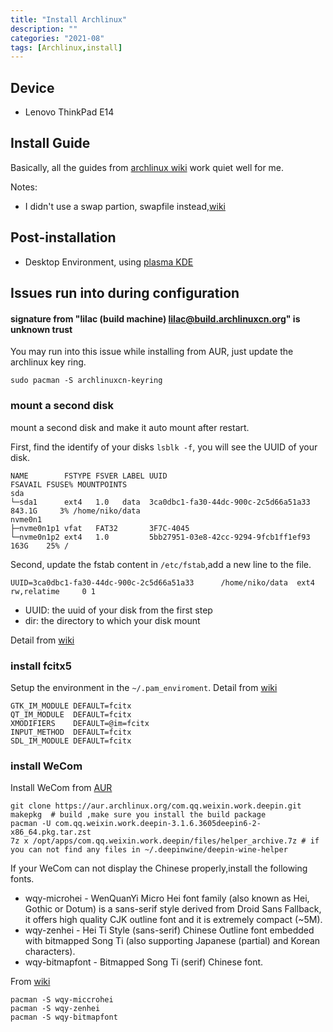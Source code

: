```yaml
---
title: "Install Archlinux"
description: ""
categories: "2021-08"
tags: [Archlinux,install]
---
```



## Device

* Lenovo ThinkPad E14

## Install Guide

Basically, all the guides from [archlinux wiki](https://wiki.archlinux.org/title/Installation_guide) work quiet well for me.

Notes:

* I didn't use a swap partion, swapfile instead,[wiki](https://wiki.archlinux.org/title/Swap#Swap_file)


## Post-installation

* Desktop Environment, using [plasma KDE](https://wiki.archlinux.org/title/KDE#Plasma)


## Issues run into during configuration

#### signature from "lilac (build machine) <lilac@build.archlinuxcn.org>" is unknown trust

You may run into this issue while installing from AUR, just update the archlinux key ring.

	sudo pacman -S archlinuxcn-keyring
 
### mount a second disk

mount a second disk and make it auto mount after restart.

First, find the identify of your disks `lsblk -f`, you will see the UUID of your disk.

	NAME        FSTYPE FSVER LABEL UUID                                 FSAVAIL FSUSE% MOUNTPOINTS
	sda                                                                                
	└─sda1      ext4   1.0   data  3ca0dbc1-fa30-44dc-900c-2c5d66a51a33  843.1G     3% /home/niko/data
	nvme0n1                                                                            
	├─nvme0n1p1 vfat   FAT32       3F7C-4045                                           
	└─nvme0n1p2 ext4   1.0         5bb27951-03e8-42cc-9294-9fcb1ff1ef93    163G    25% /

Second, update the fstab content in `/etc/fstab`,add a new line to the file.

	UUID=3ca0dbc1-fa30-44dc-900c-2c5d66a51a33      /home/niko/data  ext4            rw,relatime     0 1

* UUID: the uuid of your disk from the first step
* dir: the directory to which your disk mount

Detail from [wiki](https://wiki.archlinux.org/title/Fstab#Identifying_filesystems)

### install fcitx5

Setup the environment in the `~/.pam_enviroment`. Detail from [wiki](https://wiki.archlinux.org/title/Fcitx5_(%E7%AE%80%E4%BD%93%E4%B8%AD%E6%96%87))

	GTK_IM_MODULE DEFAULT=fcitx
	QT_IM_MODULE  DEFAULT=fcitx
	XMODIFIERS    DEFAULT=@im=fcitx
	INPUT_METHOD  DEFAULT=fcitx
	SDL_IM_MODULE DEFAULT=fcitx

### install WeCom

Install WeCom from [AUR](https://aur.archlinux.org/packages/com.qq.weixin.work.deepin/?O=0&PP=10)

	git clone https://aur.archlinux.org/com.qq.weixin.work.deepin.git
	makepkg  # build ,make sure you install the build package
	pacman -U com.qq.weixin.work.deepin-3.1.6.3605deepin6-2-x86_64.pkg.tar.zst
	7z x /opt/apps/com.qq.weixin.work.deepin/files/helper_archive.7z # if you can not find any files in ~/.deepinwine/deepin-wine-helper

If your WeCom can not display the Chinese properly,install the following fonts.

* wqy-microhei - WenQuanYi Micro Hei font family (also known as Hei, Gothic or Dotum) is a sans-serif style derived from Droid Sans Fallback, it offers high quality CJK outline font and it is extremely compact (~5M).
* wqy-zenhei - Hei Ti Style (sans-serif) Chinese Outline font embedded with bitmapped Song Ti (also supporting Japanese (partial) and Korean characters).
* wqy-bitmapfont - Bitmapped Song Ti (serif) Chinese font.
	
From [wiki](https://wiki.archlinux.org/title/Localization/Chinese)

	pacman -S wqy-miccrohei
	pacman -S wqy-zenhei
	pacman -S wqy-bitmapfont

